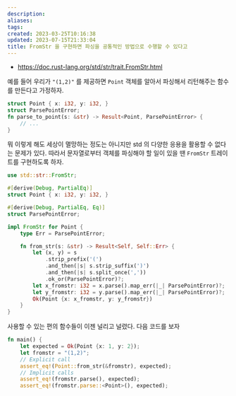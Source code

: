 ```yaml
---
description:
aliases: 
tags: 
created: 2023-03-25T10:16:38
updated: 2023-07-15T21:33:04
title: FromStr 을 구현하면 파싱을 공통적인 방법으로 수행할 수 있다고
---
```

- https://doc.rust-lang.org/std/str/trait.FromStr.html

예를 들어 우리가 `"(1,2)"` 를 제공하면 `Point` 객체를 알아서 파싱해서 리턴해주는 함수를 만든다고 가정하자. 

```rust
struct Point { x: i32, y: i32, }
struct ParsePointError;
fn parse_to_point(s: &str) -> Result<Point, ParsePointError> {
	// ...
}
```

뭐 이렇게 해도 세상이 멸망하는 정도는 아니지만 std 의 다양한 응용을 활용할 수 없다는 문제가 있다. 따라서 문자열로부터 객체를 파싱해야 할 일이 있을 땐 `FromStr` 트레이트를 구현하도록 하자.

```rust
use std::str::FromStr;

#[derive(Debug, PartialEq)]
struct Point { x: i32, y: i32, }

#[derive(Debug, PartialEq, Eq)]
struct ParsePointError;

impl FromStr for Point {
	type Err = ParsePointError;

	fn from_str(s: &str) -> Result<Self, Self::Err> {
		let (x, y) = s
			.strip_prefix('(')
			.and_then(|s| s.strip_suffix(')')
			.and_then(|s| s.split_once(','))
			.ok_or(ParsePointError)?;
		let x_fromstr: i32 = x.parse().map_err(|_| ParsePointError)?;
		let y_fromstr: i32 = y.parse().map_err(|_| ParsePointError)?;
		Ok(Point {x: x_fromstr, y: y_fromstr})
	}
}
```

사용할 수 있는 편의 함수들이 이젠 널리고 널렸다. 다음 코드를 보자

```rust
fn main() {
	let expected = Ok(Point {x: 1, y: 2});
	let fromstr = "(1,2)";
	// Explicit call
	assert_eq!(Point::from_str(&fromstr), expected);
	// Implicit calls
	assert_eq!(fromstr.parse(), expected);
	assert_eq!(fromstr.parse::<Point>(), expected);
```
